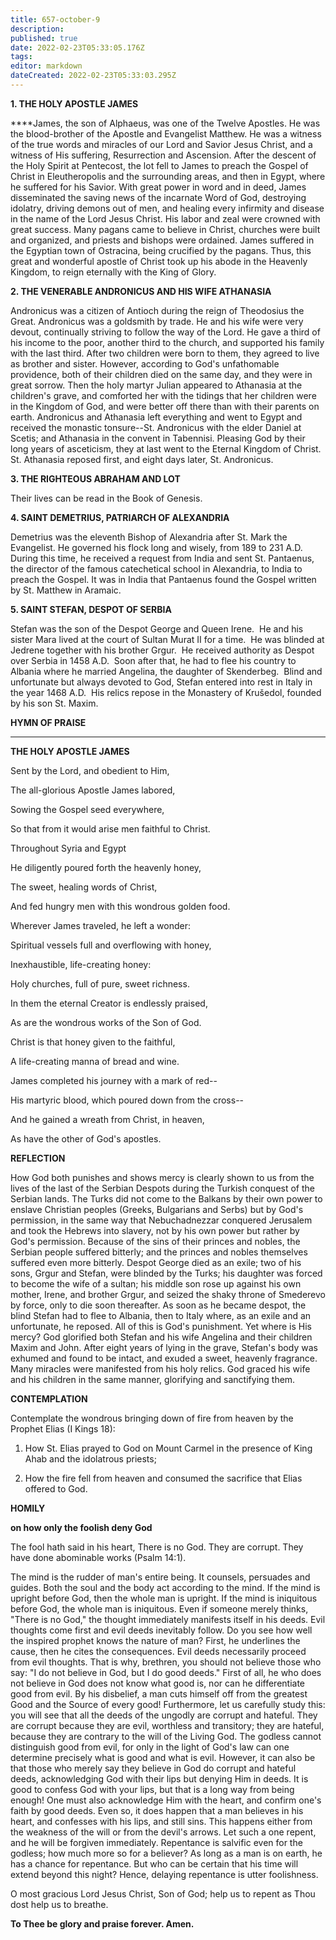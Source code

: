 ```yaml
---
title: 657-october-9
description: 
published: true
date: 2022-02-23T05:33:05.176Z
tags: 
editor: markdown
dateCreated: 2022-02-23T05:33:03.295Z
---
```



**1. THE HOLY APOSTLE JAMES**

****James, the son of Alphaeus, was one of the Twelve Apostles. He was the blood-brother of the Apostle and Evangelist Matthew. He was a witness of the true words and miracles of our Lord and Savior Jesus Christ, and a witness of His suffering, Resurrection and Ascension. After the descent of the Holy Spirit at Pentecost, the lot fell to James to preach the Gospel of Christ in Eleutheropolis and the surrounding areas, and then in Egypt, where he suffered for his Savior. With great power in word and in deed, James disseminated the saving news of the incarnate Word of God, destroying idolatry, driving demons out of men, and healing every infirmity and disease in the name of the Lord Jesus Christ. His labor and zeal were crowned with great success. Many pagans came to believe in Christ, churches were built and organized, and priests and bishops were ordained. James suffered in the Egyptian town of Ostracina, being crucified by the pagans. Thus, this great and wonderful apostle of Christ took up his abode in the Heavenly Kingdom, to reign eternally with the King of Glory. 

**2. THE VENERABLE ANDRONICUS AND HIS WIFE ATHANASIA**

Andronicus was a citizen of Antioch during the reign of Theodosius the Great. Andronicus was a goldsmith by trade. He and his wife were very devout, continually striving to follow the way of the Lord. He gave a third of his income to the poor, another third to the church, and supported his family with the last third. After two children were born to them, they agreed to live as brother and sister. However, according to God's unfathomable providence, both of their children died on the same day, and they were in great sorrow. Then the holy martyr Julian appeared to Athanasia at the children's grave, and comforted her with the tidings that her children were in the Kingdom of God, and were better off there than with their parents on earth. Andronicus and Athanasia left everything and went to Egypt and received the monastic tonsure--St. Andronicus with the elder Daniel at Scetis; and Athanasia in the convent in Tabennisi. Pleasing God by their long years of asceticism, they at last went to the Eternal Kingdom of Christ. St. Athanasia reposed first, and eight days later, St. Andronicus.

**3. THE RIGHTEOUS ABRAHAM AND LOT**

Their lives can be read in the Book of Genesis.

**4. SAINT DEMETRIUS, PATRIARCH OF ALEXANDRIA**

Demetrius was the eleventh Bishop of Alexandria after St. Mark the Evangelist. He governed his flock long and wisely, from 189 to 231 A.D. During this time, he received a request from India and sent St. Pantaenus, the director of the famous catechetical school in Alexandria, to India to preach the Gospel. It was in India that Pantaenus found the Gospel written by St. Matthew in Aramaic.

**5. SAINT STEFAN, DESPOT OF SERBIA**


Stefan was the son of the Despot George and Queen Irene.  He and his sister Mara lived at the court of Sultan Murat II for a time.  He was blinded at Jedrene together with his brother Grgur.  He received authority as Despot over Serbia in 1458 A.D.  Soon after that, he had to flee his country to Albania where he married Angelina, the daughter of Skenderbeg.  Blind and unfortunate but always devoted to God, Stefan entered into rest in Italy in the year 1468 A.D.  His relics repose in the Monastery of Krušedol, founded by his son St. Maxim.



**HYMN OF PRAISE**
****

**THE HOLY APOSTLE JAMES**

Sent by the Lord, and obedient to Him,


The all-glorious Apostle James labored,


Sowing the Gospel seed everywhere,


So that from it would arise men faithful to Christ.


Throughout Syria and Egypt


He diligently poured forth the heavenly honey,


The sweet, healing words of Christ, 


And fed hungry men with this wondrous golden food.


Wherever James traveled, he left a wonder:


Spiritual vessels full and overflowing with honey,


Inexhaustible, life-creating honey:


Holy churches, full of pure, sweet richness.


In them the eternal Creator is endlessly praised,


As are the wondrous works of the Son of God.


Christ is that honey given to the faithful,


A life-creating manna of bread and wine.


James completed his journey with a mark of red--


His martyric blood, which poured down from the cross--


And he gained a wreath from Christ, in heaven,


As have the other of God's apostles.


**REFLECTION**

How God both punishes and shows mercy is clearly shown to us from the lives of the last of the Serbian Despots during the Turkish conquest of the Serbian lands. The Turks did not come to the Balkans by their own power to enslave Christian peoples (Greeks, Bulgarians and Serbs) but by God's permission, in the same way that Nebuchadnezzar conquered Jerusalem and took the Hebrews into slavery, not by his own power but rather by God's permission. Because of the sins of their princes and nobles, the Serbian people suffered bitterly; and the princes and nobles themselves suffered even more bitterly. Despot George died as an exile; two of his sons, Grgur and Stefan, were blinded by the Turks; his daughter was forced to become the wife of a sultan; his middle son rose up against his own mother, Irene, and brother Grgur, and seized the shaky throne of Smederevo by force, only to die soon thereafter. As soon as he became despot, the blind Stefan had to flee to Albania, then to Italy where, as an exile and an unfortunate, he reposed. All of this is God's punishment. Yet where is His mercy? God glorified both Stefan and his wife Angelina and their children Maxim and John. After eight years of lying in the grave, Stefan's body was exhumed and found to be intact, and exuded a sweet, heavenly fragrance. Many miracles were manifested from his holy relics. God graced his wife and his children in the same manner, glorifying and sanctifying them.



**CONTEMPLATION**

Contemplate the wondrous bringing down of fire from heaven by the Prophet Elias (I Kings 18):


1.  How St. Elias prayed to God on Mount Carmel in the presence of King Ahab and the idolatrous priests;


1.  How the fire fell from heaven and consumed the sacrifice that Elias offered to God.



**HOMILY**

**on how only the foolish deny God**

The fool hath said in his heart, There is no God. They are corrupt. They have done abominable works (Psalm 14:1).

The mind is the rudder of man's entire being. It counsels, persuades and guides. Both the soul and the body act according to the mind. If the mind is upright before God, then the whole man is upright. If the mind is iniquitous before God, the whole man is iniquitous. Even if someone merely thinks, "There is no God," the thought immediately manifests itself in his deeds. Evil thoughts come first and evil deeds inevitably follow. Do you see how well the inspired prophet knows the nature of man? First, he underlines the cause, then he cites the consequences. Evil deeds necessarily proceed from evil thoughts. That is why, brethren, you should not believe those who say: "I do not believe in God, but I do good deeds." First of all, he who does not believe in God does not know what good is, nor can he differentiate good from evil. By his disbelief, a man cuts himself off from the greatest Good and the Source of every good! Furthermore, let us carefully study this: you will see that all the deeds of the ungodly are corrupt and hateful. They are corrupt because they are evil, worthless and transitory; they are hateful, because they are contrary to the will of the Living God. The godless cannot distinguish good from evil, for only in the light of God's law can one determine precisely what is good and what is evil. However, it can also be that those who merely say they believe in God do corrupt and hateful deeds, acknowledging God with their lips but denying Him in deeds. It is good to confess God with your lips, but that is a long way from being enough! One must also acknowledge Him with the heart, and confirm one's faith by good deeds. Even so, it does happen that a man believes in his heart, and confesses with his lips, and still sins. This happens either from the weakness of the will or from the devil's arrows. Let such a one repent, and he will be forgiven immediately. Repentance is salvific even for the godless; how much more so for a believer? As long as a man is on earth, he has a chance for repentance. But who can be certain that his time will extend beyond this night? Hence, delaying repentance is utter foolishness.

O most gracious Lord Jesus Christ, Son of God; help us to repent as Thou dost help us to breathe.

**To Thee be glory and praise forever. Amen.**

